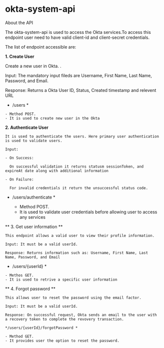 # okta-system-api

About the API

The okta-system-api is used to access the Okta services.To access this endpoint user need to have valid client-id and client-secret credentials.

The list of endpoint accessible are:

**1. Create User**
   
   Create a new user in Okta. . 
   
   Input: The mandatory input fileds are Username, First Name, Last Name, Password, and Email.
   
   Response: Returns a Okta User ID, Status, Created timestamp and relevent URL
  
   * /users *
    
    - Method POST. 
    - It is used to create new user in the Okta
    
 **2. Authenticate User**
  
    It is used to authenticate the users. Here primary user authentication is used to validate users. 
    
    Input: 
    
    - On Success:
    
      On successful validation it returns statusm sessionToken, and expireAt date along with additional information
      
    - On Failure:
    
      For invalid credentials it return the unsuccessful status code.
    
    
  * /users/authenticate  *
    
    - Method POST. 
    - It is used to validate user credentials before allowing user to access any services 
    
** 3. Get user information **
 
    This endpoint allows a valid user to view their profile information.
    
    Input: It must be a valid userId.
   
    Response: Returns information such as: Username, First Name, Last Name, Password, and Email
    
   * /users/{userId} *
    
    - Methos GET. 
    - It is used to retrive a specific user information
    
 ** 4. Forgot password **
    
    This allows user to reset the password using the email factor.
    
    Input: It must be a valid userId.
   
    Response: On successful request, Okta sends an email to the user with a recovery token to complete the revovery transaction.
    
    */users/{userId}/forgotPassword *
    
    - Method GET. 
    - It provides user the option to reset the password. 
